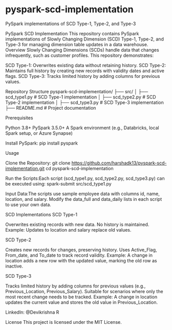 # pyspark-scd-implementation
PySpark implementations of SCD Type-1, Type-2, and Type-3

PySpark SCD Implementation
This repository contains PySpark implementations of Slowly Changing Dimension (SCD) Type-1, Type-2, and Type-3 for managing dimension table updates in a data warehouse.
Overview
Slowly Changing Dimensions (SCDs) handle data that changes infrequently, such as customer profiles. This repository demonstrates:

SCD Type-1: Overwrites existing data without retaining history.
SCD Type-2: Maintains full history by creating new records with validity dates and active flags.
SCD Type-3: Tracks limited history by adding columns for previous values.

Repository Structure
pyspark-scd-implementation/
├── src/
│   ├── scd_type1.py   # SCD Type-1 implementation
│   ├── scd_type2.py   # SCD Type-2 implementation
│   ├── scd_type3.py   # SCD Type-3 implementation
├── README.md          # Project documentation

Prerequisites

Python 3.8+
PySpark 3.5.0+
A Spark environment (e.g., Databricks, local Spark setup, or Azure Synapse)

Install PySpark:
pip install pyspark

Usage

Clone the Repository:
git clone https://github.com/harshadk13/pyspark-scd-implementation.git
cd pyspark-scd-implementation


Run the Scripts:Each script (scd_type1.py, scd_type2.py, scd_type3.py) can be executed using:
spark-submit src/scd_type1.py


Input Data:The scripts use sample employee data with columns id, name, location, and salary. Modify the data_full and data_daily lists in each script to use your own data.


SCD Implementations
SCD Type-1

Overwrites existing records with new data.
No history is maintained.
Example: Updates to location and salary replace old values.

SCD Type-2

Creates new records for changes, preserving history.
Uses Active_Flag, From_date, and To_date to track record validity.
Example: A change in location adds a new row with the updated value, marking the old row as inactive.

SCD Type-3

Tracks limited history by adding columns for previous values (e.g., Previous_Location, Previous_Salary).
Suitable for scenarios where only the most recent change needs to be tracked.
Example: A change in location updates the current value and stores the old value in Previous_Location.


LinkedIn: @Devikrishna R

License
This project is licensed under the MIT License.

